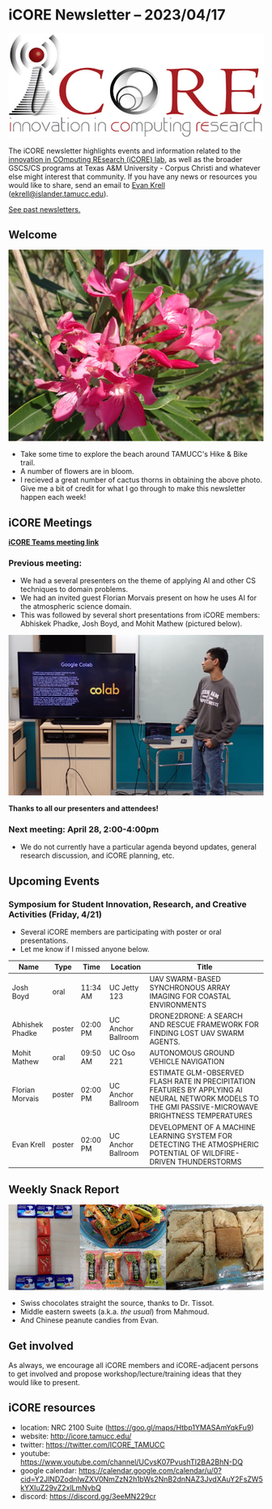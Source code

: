 # iCORE Newsletter – 2023/04/17

![logo](../img/logo_plain_sm.jpg)

The iCORE newsletter highlights events and information related to the [innovation in COmputing REsearch (iCORE) lab](https://icore.tamucc.edu/),
as well as the broader GSCS/CS programs at Texas A&M University - Corpus Christi and whatever else might interest that community.
If you have any news or resources you would like to share, send an email to [Evan Krell](https://scholar.google.com/citations?user=jLuwYGAAAAAJ&hl=en) (ekrell@islander.tamucc.edu).

[See past newsletters.](https://github.com/ekrell/icore_website/tree/main/news)

## Welcome

![Flowers at the Hike & Bike trail](../img/flowers.JPG)

- Take some time to explore the beach around TAMUCC's Hike & Bike trail.
- A number of flowers are in bloom.
- I recieved a great number of cactus thorns in obtaining the above photo. Give me a bit of credit for what I go through to make this newsletter happen each week!

## iCORE Meetings

**[iCORE Teams meeting link](https://teams.microsoft.com/l/meetup-join/19%3Ameeting_MDdlZDBiMTgtYzVjNS00YjhhLWE5OTctY2Y5YzMyYTljNzU5%40thread.v2/0?context=%7B%22Tid%22%3A%2234cbfaf1-67a6-4781-a9ca-514eb2550b66%22%2C%22Oid%22%3A%22994c008b-0707-4f3c-8ac0-73b65e733430%22%2C%22MessageId%22%3A%220%22%7D)**

### Previous meeting: 

- We had a several presenters on the theme of applying AI and other CS techniques to domain problems.
- We had an invited guest Florian Morvais present on how he uses AI for the atmospheric science domain.
- This was followed by several short presentations from iCORE members: Abhiskek Phadke, Josh Boyd, and Mohit Mathew (pictured below).

![Mohit presenting at iCORE](../img/icore_mohit.JPG)

**Thanks to all our presenters and attendees!**

### Next meeting: April 28, 2:00-4:00pm

- We do not currently have a particular agenda beyond updates, general research discussion, and iCORE planning, etc.

## Upcoming Events

### Symposium for Student Innovation, Research, and Creative Activities (Friday, 4/21)

- Several iCORE members are participating with poster or oral presentations.
- Let me know if I missed anyone below.

| **Name**        | **Type** | **Time** | **Location**       | **Title**                                                                                                                                            |
|-----------------|----------|----------|--------------------|------------------------------------------------------------------------------------------------------------------------------------------------------|
| Josh Boyd       | oral     | 11:34 AM | UC Jetty 123       | UAV SWARM-BASED SYNCHRONOUS ARRAY IMAGING FOR COASTAL ENVIRONMENTS                                                                                   |
| Abhishek Phadke | poster   | 02:00 PM | UC Anchor Ballroom | DRONE2DRONE: A SEARCH AND RESCUE FRAMEWORK FOR FINDING LOST UAV SWARM AGENTS.                                                                        |
| Mohit Mathew    | oral     | 09:50 AM | UC Oso 221         | AUTONOMOUS GROUND VEHICLE NAVIGATION                                                                                                                 |
| Florian Morvais | poster   | 02:00 PM | UC Anchor Ballroom | ESTIMATE GLM-OBSERVED FLASH RATE IN PRECIPITATION FEATURES BY APPLYING AI NEURAL NETWORK MODELS TO THE GMI PASSIVE-MICROWAVE BRIGHTNESS TEMPERATURES |
| Evan Krell      | poster   | 02:00 PM | UC Anchor Ballroom | DEVELOPMENT OF A MACHINE LEARNING SYSTEM FOR DETECTING THE ATMOSPHERIC POTENTIAL OF WILDFIRE-DRIVEN THUNDERSTORMS                                    |

## Weekly Snack Report

![Snacks at iCORE](../img/icore_snacks_2.png)

- Swiss chocolates straight the source, thanks to Dr. Tissot.
- Middle eastern sweets (a.k.a. _the usual_) from Mahmoud.
- And Chinese peanute candies from Evan.

## Get involved

As always, we encourage all iCORE members and iCORE-adjacent persons to get involved and propose workshop/lecture/training ideas that they would like to present.

## iCORE resources

- location: NRC 2100 Suite (https://goo.gl/maps/Htbp1YMASAmYqkFu9)
- website: http://icore.tamucc.edu/
- twitter: https://twitter.com/ICORE_TAMUCC
- youtube: https://www.youtube.com/channel/UCvsK07PvushTI2BA2BhN-DQ
- google calendar: https://calendar.google.com/calendar/u/0?cid=Y2JlNDZodnIwZXV0NmZzN2h1bWs2NnB2dnNAZ3JvdXAuY2FsZW5kYXIuZ29vZ2xlLmNvbQ
- discord: https://discord.gg/3eeMN229cr


